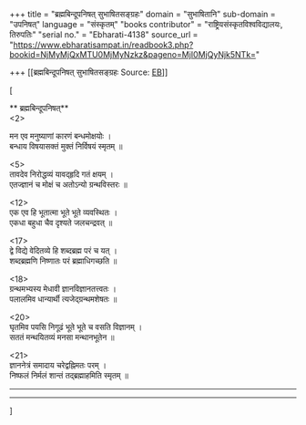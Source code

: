 +++
title = "ब्रह्मबिन्दूपनिषत् सुभाषितसङ्ग्रहः"
domain = "सुभाषितानि"
sub-domain = "उपनिषत्"
language = "संस्कृतम्"
"books contributor" = "राष्ट्रियसंस्कृतविश्वविद्यालयः, तिरुपतिः"
"serial no." = "Ebharati-4138"
source_url = "https://www.ebharatisampat.in/readbook3.php?bookid=NjMyMjQxMTU0MjMyNzkz&pageno=MjI0MjQyNjk5NTk="

+++
[[ब्रह्मबिन्दूपनिषत् सुभाषितसङ्ग्रहः	Source: [EB](https://www.ebharatisampat.in/readbook3.php?bookid=NjMyMjQxMTU0MjMyNzkz&pageno=MjI0MjQyNjk5NTk=)]]

\[





  

**  ब्रह्मबिन्दूपनिषत्**  
\<2\>


 मन एव मनुष्याणां कारणं बन्धमोक्षयोः ।  
 बन्धाय विषयासक्तं मुक्तं निर्विषयं स्मृतम् ॥  

\<5\>  
 तावदेव निरोद्धव्यं यावद्हृदि गतं क्षयम् ।  
 एतज्ज्ञानं च मोक्षं च अतोऽन्यो ग्रन्थविस्तरः ॥  

\<12\>  
 एक एव हि भूतात्मा भूते भूते व्यवस्थितः ।  
 एकधा बहुधा चैव दृश्यते जलचन्द्रवत् ॥  

\<17\>  
 द्वे विद्ये वेदितव्ये हि शब्दब्रह्म परं च यत् ।  
 शब्दब्रह्मणि निष्णातः परं ब्रह्माधिगच्छति ॥  

\<18\>  
 ग्रन्थमभ्यस्य मेधावी ज्ञानविज्ञानतत्त्वतः ।  
 पलालमिव धान्यार्थी त्यजेद्ग्रन्थमशेषतः ॥  

\<20\>  
 घृतमिव पयसि निगूढं भूते भूते च वसति विज्ञानम् ।  
 सततं मन्थयितव्यं मनसा मन्थानभूतेन ॥  

\<21\>  
 ज्ञाननेत्रं समादाय चरेद्वह्निमतः परम् ।  
 निष्फलं निर्मलं शान्तं तद्ब्रह्माहमिति स्मृतम् ॥  

------------------ ---------------------- -------------------
----------------




\]
